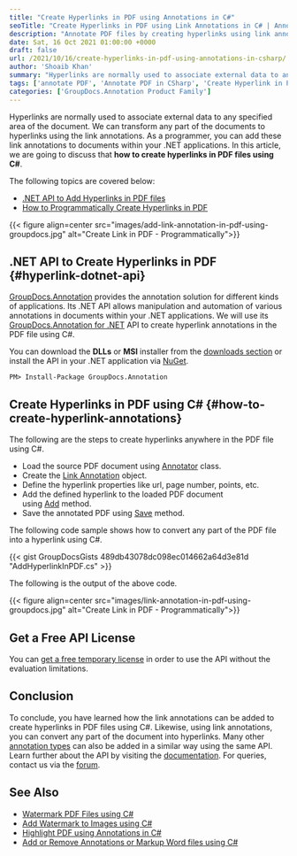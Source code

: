 ```yaml
---
title: "Create Hyperlinks in PDF using Annotations in C#"
seoTitle: "Create Hyperlinks in PDF using Link Annotations in C# | Annotate PDF"
description: "Annotate PDF files by creating hyperlinks using link annotations in C#. Document and image annotation .NET API allows annotating by linking external data."
date: Sat, 16 Oct 2021 01:00:00 +0000
draft: false
url: /2021/10/16/create-hyperlinks-in-pdf-using-annotations-in-csharp/
author: 'Shoaib Khan'
summary: "Hyperlinks are normally used to associate external data to any specified area of the document. We can transform any part of the documents to hyperlinks using the link annotations. As a programmer, you can add these link annotations to documents within your .NET applications. In this article, we are going to discuss that **how to create hyperlinks in PDF files using C#**."
tags: ['annotate PDF', 'Annotate PDF in CSharp', 'Create Hyperlink in PDF', 'Link Annotation', 'Link Annotation in CSharp', 'Link Annotation in PDF']
categories: ['GroupDocs.Annotation Product Family']
---
```


Hyperlinks are normally used to associate external data to any specified area of the document. We can transform any part of the documents to hyperlinks using the link annotations. As a programmer, you can add these link annotations to documents within your .NET applications. In this article, we are going to discuss that **how to create hyperlinks in PDF files using C#**.

The following topics are covered below:

*   [.NET API to Add Hyperlinks in PDF files][1]
*   [How to Programmatically Create Hyperlinks in PDF][2]



{{< figure align=center src="images/add-link-annotation-in-pdf-using-groupdocs.jpg" alt="Create Link in PDF - Programmatically">}}


## .NET API to Create Hyperlinks in PDF {#hyperlink-dotnet-api}

[GroupDocs.Annotation][3] provides the annotation solution for different kinds of applications. Its .NET API allows manipulation and automation of various annotations in documents within your .NET applications. We will use its [GroupDocs.Annotation for .NET][4] API to create hyperlink annotations in the PDF file using C#.

You can download the **DLLs** or **MSI** installer from the [downloads section][5] or install the API in your .NET application via [NuGet][6].

```
PM> Install-Package GroupDocs.Annotation
```

## Create Hyperlinks in PDF using C# {#how-to-create-hyperlink-annotations}

The following are the steps to create hyperlinks anywhere in the PDF file using C#.

*   Load the source PDF document using [Annotator][7] class.
*   Create the [Link Annotation][8] object.
*   Define the hyperlink properties like url, page number, points, etc.
*   Add the defined hyperlink to the loaded PDF document using [Add][9] method.
*   Save the annotated PDF using [Save][10] method.

The following code sample shows how to convert any part of the PDF file into a hyperlink using C#.

{{< gist GroupDocsGists 489db43078dc098ec014662a64d3e81d "AddHyperlinkInPDF.cs" >}}

The following is the output of the above code.



{{< figure align=center src="images/link-annotation-in-pdf-using-groupdocs.jpg" alt="Create Link in PDF - Programmatically">}}


## Get a Free API License

You can [get a free temporary license][11] in order to use the API without the evaluation limitations.

## Conclusion

To conclude, you have learned how the link annotations can be added to create hyperlinks in PDF files using C#. Likewise, using link annotations, you can convert any part of the document into hyperlinks. Many other [annotation types][12] can also be added in a similar way using the same API. Learn further about the API by visiting the [documentation][13]. For queries, contact us via the [forum][14].

## See Also

*   [Watermark PDF Files using C#][15]
*   [Add Watermark to Images using C#][16]
*   [Highlight PDF using Annotations in C#][17]
*   [Add or Remove Annotations or Markup Word files using C#][18]







[1]: #hyperlink-dotnet-api
[2]: #how-to-create-hyperlink-annotations
[3]: https://products.groupdocs.com/annotation/
[4]: https://products.groupdocs.com/annotation/net/
[5]: https://downloads.groupdocs.com/annotation
[6]: https://www.nuget.org/packages/groupdocs.annotation
[7]: https://apireference.groupdocs.com/annotation/net/groupdocs.annotation/annotator
[8]: https://apireference.groupdocs.com/annotation/net/groupdocs.annotation.models.annotationmodels/linkannotation
[9]: https://apireference.groupdocs.com/annotation/net/groupdocs.annotation/annotator/methods/add/index
[10]: https://apireference.groupdocs.com/annotation/net/groupdocs.annotation/annotator/methods/save/index
[11]: https://purchase.groupdocs.com/temporary-license
[12]: https://apireference.groupdocs.com/annotation/net/groupdocs.annotation.models.annotationmodels
[13]: https://docs.groupdocs.com/redaction
[14]: https://forum.groupdocs.com/
[15]: https://blog.groupdocs.com/2021/07/27/watermark-pdf-files-using-csharp/
[16]: https://blog.groupdocs.com/2020/12/20/add-watermark-to-images-using-csharp-dotnet/
[17]: https://blog.groupdocs.com/2021/10/12/highlight-pdf-with-annotations-using-csharp/
[18]: https://blog.groupdocs.com/2021/06/23/annotate-word-documents-using-csharp/

